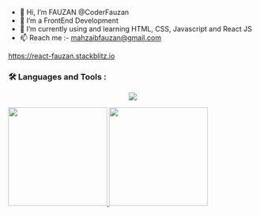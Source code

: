 - 👋 Hi, I’m FAUZAN @CoderFauzan
- 👀 I’m a FrontEnd Development
- 🌱 I’m currently using and learning HTML, CSS, Javascript and React JS
- 📫 Reach me :- mahzaibfauzan@gmail.com

https://react-fauzan.stackblitz.io

### :hammer_and_wrench: Languages and Tools :
<!-- ![image](https://user-images.githubusercontent.com/90621630/199698945-1329e83d-1f47-456d-978d-bd54f81c110a.png)
![image](https://user-images.githubusercontent.com/90621630/199699114-ce40eeab-ab46-4523-b5d5-b373c6902d55.png)
![image](https://user-images.githubusercontent.com/90621630/199699153-dcb8bc9c-2b23-46b0-becd-3ac82193b463.png)
![image](https://user-images.githubusercontent.com/90621630/199699171-21b581d4-57cf-48e5-b778-fa6d70a03b14.png)
![image](https://user-images.githubusercontent.com/90621630/199699291-134d1fef-90c0-4831-8ab5-e44657cf6b52.png)
![image](https://user-images.githubusercontent.com/90621630/199699330-ac88ab17-3832-44dd-a85f-f51d8d50c6c2.png) -->

<p align="center">
  <a href="https://skillicons.dev">
    <img src="https://skillicons.dev/icons?i=html,css,js,sass,bootstrap,react,github,vscode" />
  </a>
</p>
<!---
CoderFauzan/CoderFauzan is a ✨ special ✨ repository because its `README.md` (this file) appears on your GitHub profile.
You can click the Preview link to take a look at your changes.
--->
<a href="https://github.com/coderfauzan">
  <img height="200em" src="https://github-readme-stats.vercel.app/api?username=coderfauzan&theme=buefy&show_icons=true" />
  <img height="200em" src="https://github-readme-stats.vercel.app/api/top-langs/?username=coderfauzan&theme=buefy&layout=compact" />
</a>
